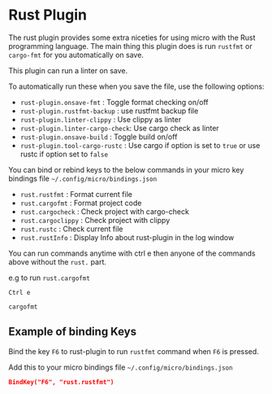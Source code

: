 # Rust Plugin

The rust plugin provides some extra niceties for using micro with
the Rust programming language. The main thing this plugin does is
run `rustfmt` or `cargo-fmt` for you automatically on save.

This plugin can run a linter on save.

To automatically run these when you save the file, use the following
options:

* `rust-plugin.onsave-fmt`        : Toggle format checking on/off
* `rust-plugin.rustfmt-backup`    : use rustfmt backup file
* `rust-plugin.linter-clippy`     : Use clippy as linter
* `rust-plugin.linter-cargo-check`: Use cargo check as linter
* `rust-plugin.onsave-build`      : Toggle build on/off
* `rust-plugin.tool-cargo-rustc`  : Use cargo if option is set to `true` or use rustc if option set to `false`

You can bind or rebind keys to the below commands in your micro key bindings file `~/.config/micro/bindings.json`

* `rust.rustfmt`       : Format current file
* `rust.cargofmt`      : Format project code
* `rust.cargocheck`    : Check project with cargo-check
* `rust.cargoclippy`   : Check project with clippy
* `rust.rustc`         : Check current file
* `rust.rustInfo`      : Display Info about rust-plugin in the log window

You can run commands anytime with ctrl e then anyone of the commands above without the `rust.` part.

e.g to run `rust.cargofmt`

`Ctrl e`

`cargofmt`

## Example of binding Keys

Bind the key `F6` to rust-plugin to run `rustfmt` command when `F6` is pressed.

Add this to your micro bindings file `~/.config/micro/bindings.json`

```json
BindKey("F6", "rust.rustfmt")
```
